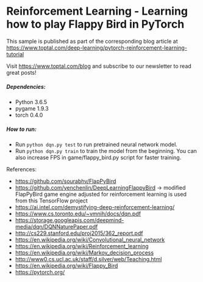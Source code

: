 # Reinforcement Learning - Learning how to play Flappy Bird in PyTorch

This sample is published as part of the corresponding blog article at https://www.toptal.com/deep-learning/pytorch-reinforcement-learning-tutorial
 
Visit https://www.toptal.com/blog and subscribe to our newsletter to read great posts!

##### Dependencies:
* Python 3.6.5
* pygame 1.9.3
* torch 0.4.0

##### How to run:
* Run `python dqn.py test` to run pretrained neural network model.
* Run `python dqn.py train` to train the model from the beginning. You can also increase FPS in game/flappy_bird.py script for faster training.

References:
* https://github.com/sourabhv/FlapPyBird
* https://github.com/yenchenlin/DeepLearningFlappyBird -> modified FlapPyBird game engine adjusted for reinforcement learning is used from this TensorFlow project
* https://ai.intel.com/demystifying-deep-reinforcement-learning/
* https://www.cs.toronto.edu/~vmnih/docs/dqn.pdf
* https://storage.googleapis.com/deepmind-media/dqn/DQNNaturePaper.pdf
* http://cs229.stanford.edu/proj2015/362_report.pdf
* https://en.wikipedia.org/wiki/Convolutional_neural_network
* https://en.wikipedia.org/wiki/Reinforcement_learning
* https://en.wikipedia.org/wiki/Markov_decision_process
* http://www0.cs.ucl.ac.uk/staff/d.silver/web/Teaching.html
* https://en.wikipedia.org/wiki/Flappy_Bird
* https://pytorch.org/

